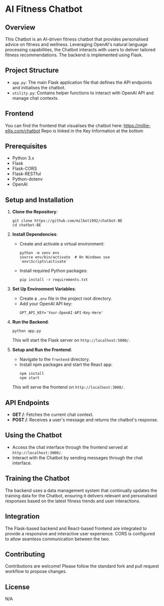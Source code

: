 # AI Fitness Chatbot

## Overview
This Chatbot is an AI-driven fitness chatbot that provides personalised advice on fitness and wellness. Leveraging OpenAI's natural language processing capabilities, the Chatbot interacts with users to deliver tailored fitness recommendations. The backend is implemented using Flask.

## Project Structure
- `app.py`: The main Flask application file that defines the API endpoints and initialises the chatbot.
- `utility.py`: Contains helper functions to interact with OpenAI API and manage chat contexts.

## Frontend
You can find the frontend that visualises the chatbot here: https://millie-ellis.com/chatbot
Repo is linked in the Key Information at the bottom

## Prerequisites
- Python 3.x
- Flask
- Flask-CORS
- Flask-RESTful
- Python-dotenv
- OpenAI

## Setup and Installation
1. **Clone the Repository**:
    ```
    git clone https://github.com/milbot1992/chatbot-BE
    cd chatbot-BE
    ```

2. **Install Dependencies**:
    - Create and activate a virtual environment:
        ```
        python -m venv env
        source env/bin/activate  # On Windows use `env\Scripts\activate`
        ```
    - Install required Python packages:
        ```
        pip install -r requirements.txt
        ```

3. **Set Up Environment Variables**:
    - Create a `.env` file in the project root directory.
    - Add your OpenAI API key:
        ```
        GPT_API_KEY='Your-OpenAI-API-Key-Here'
        ```

4. **Run the Backend**:
    ```
    python app.py
    ```
    This will start the Flask server on `http://localhost:5000/`.

5. **Setup and Run the Frontend**:
    - Navigate to the `frontend` directory.
    - Install npm packages and start the React app:
        ```
        npm install
        npm start
        ```
    This will serve the frontend on `http://localhost:3000/`.

## API Endpoints
- **GET /**: Fetches the current chat context.
- **POST /**: Receives a user's message and returns the chatbot's response.

## Using the Chatbot
- Access the chat interface through the frontend served at `http://localhost:3000/`.
- Interact with the Chatbot by sending messages through the chat interface.

## Training the Chatbot
The backend uses a data management system that continually updates the training data for the Chatbot, ensuring it delivers relevant and personalised responses based on the latest fitness trends and user interactions.

## Integration
The Flask-based backend and React-based frontend are integrated to provide a responsive and interactive user experience. CORS is configured to allow seamless communication between the two.

## Contributing
Contributions are welcome! Please follow the standard fork and pull request workflow to propose changes.

## License
N/A
